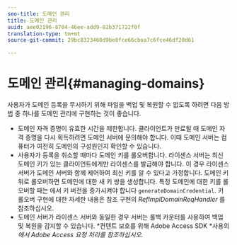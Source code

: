 ```yaml
---
seo-title: 도메인 관리
title: 도메인 관리
uuid: aee02196-8704-46ee-add9-82b371722f0f
translation-type: tm+mt
source-git-commit: 29bc8323460d9be0fce66cbea7c6fce46df20d61

---
```



# 도메인 관리{#managing-domains}

사용자가 도메인 등록을 무시하기 위해 파일을 백업 및 복원할 수 없도록 하려면 다음 방법 중 하나를 도메인 관리에 구현하는 것이 좋습니다.

* 도메인 자격 증명이 유효한 시간을 제한합니다. 클라이언트가 만료될 때 도메인 자격 증명을 다시 획득하려면 도메인 서버에 문의해야 합니다. 이때 도메인 서버는 컴퓨터가 여전히 도메인의 구성원인지 확인할 수 있습니다.
* 사용자가 등록을 취소할 때마다 도메인 키를 롤오버합니다. 라이센스 서버는 최신 도메인 키가 있는 클라이언트에게만 라이센스를 발급해야 합니다. 이 경우 라이센스 서버가 도메인 서버와 함께 제어하여 최신 키를 알 수 있다고 가정합니다. 도메인 키 위로 롤오버하면 도메인에 대한 새 키 쌍을 생성합니다. 특정 도메인에 대한 키를 롤오버할 때는 에서 키 버전을 증가시켜야 합니다 `generateDomainCredential`. 키 롤오버 구현에 대한 자세한 내용은 참조 구현의 *RefImplDomainReqHandler* 를 참조하십시오.
* 도메인 서버가 라이센스 서버와 동일한 경우 서버는 롤백 카운터를 사용하여 백업 및 복원을 감지할 수 있습니다. *컨텐트 보호를 위해 Adobe Access SDK *사용의 *에서 Adobe Access 요청 처리를 참조하십시오.*

